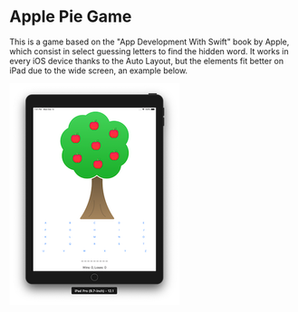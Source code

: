 # Apple Pie Game

This is a game based on the "App Development With Swift" book by Apple, which consist in select guessing letters to find the hidden word. It works in every iOS device thanks to the Auto Layout, but the elements fit better on iPad due to the wide screen, an example below.

![](example.png)
